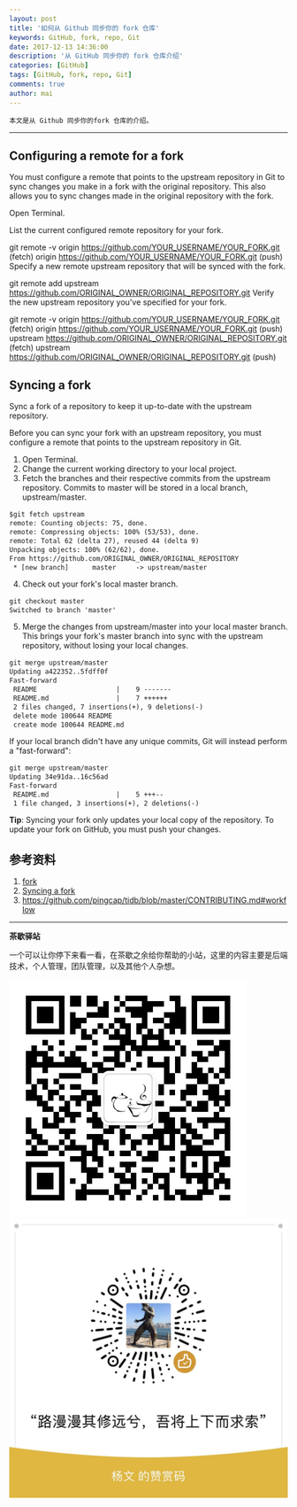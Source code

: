 ```yaml
---
layout: post
title: '如何从 Github 同步你的 fork 仓库'
keywords: GitHub, fork, repo, Git
date: 2017-12-13 14:36:00
description: '从 GitHub 同步你的 fork 仓库介绍'
categories: [GitHub]
tags: [GitHub, fork, repo, Git]
comments: true
author: mai
---
```


    本文是从 Github 同步你的fork 仓库的介绍。

----

## Configuring a remote for a fork ##

You must configure a remote that points to the upstream repository in Git to sync changes you make in a fork with the original repository. This also allows you to sync changes made in the original repository with the fork.

Open Terminal.

List the current configured remote repository for your fork.

git remote -v
origin  https://github.com/YOUR_USERNAME/YOUR_FORK.git (fetch)
origin  https://github.com/YOUR_USERNAME/YOUR_FORK.git (push)
Specify a new remote upstream repository that will be synced with the fork.

git remote add upstream https://github.com/ORIGINAL_OWNER/ORIGINAL_REPOSITORY.git
Verify the new upstream repository you've specified for your fork.

git remote -v
origin    https://github.com/YOUR_USERNAME/YOUR_FORK.git (fetch)
origin    https://github.com/YOUR_USERNAME/YOUR_FORK.git (push)
upstream  https://github.com/ORIGINAL_OWNER/ORIGINAL_REPOSITORY.git (fetch)
upstream  https://github.com/ORIGINAL_OWNER/ORIGINAL_REPOSITORY.git (push)

## Syncing a fork ##

Sync a fork of a repository to keep it up-to-date with the upstream repository.

Before you can sync your fork with an upstream repository, you must configure a remote that points to the upstream repository in Git.

1. Open Terminal.
2. Change the current working directory to your local project.
3. Fetch the branches and their respective commits from the upstream repository. Commits to master will be stored in a local branch, upstream/master.

```shell
$git fetch upstream
remote: Counting objects: 75, done.
remote: Compressing objects: 100% (53/53), done.
remote: Total 62 (delta 27), reused 44 (delta 9)
Unpacking objects: 100% (62/62), done.
From https://github.com/ORIGINAL_OWNER/ORIGINAL_REPOSITORY
 * [new branch]      master     -> upstream/master
```

4. Check out your fork's local master branch.

```shell
git checkout master
Switched to branch 'master'
```

5. Merge the changes from upstream/master into your local master branch. This brings your fork's master branch into sync with the upstream repository, without losing your local changes.

```shell
git merge upstream/master
Updating a422352..5fdff0f
Fast-forward
 README                    |    9 -------
 README.md                 |    7 ++++++
 2 files changed, 7 insertions(+), 9 deletions(-)
 delete mode 100644 README
 create mode 100644 README.md
```

If your local branch didn't have any unique commits, Git will instead perform a "fast-forward":

```shell
git merge upstream/master
Updating 34e91da..16c56ad
Fast-forward
 README.md                 |    5 +++--
 1 file changed, 3 insertions(+), 2 deletions(-)
```

**Tip**: Syncing your fork only updates your local copy of the repository. To update your fork on GitHub, you must push your changes.

## 参考资料 ##

1. [fork](https://help.github.com/articles/configuring-a-remote-for-a-fork/)
2. [Syncing a fork](https://help.github.com/articles/syncing-a-fork/)
3. https://github.com/pingcap/tidb/blob/master/CONTRIBUTING.md#workflow

----

**茶歇驿站**

一个可以让你停下来看一看，在茶歇之余给你帮助的小站，这里的内容主要是后端技术，个人管理，团队管理，以及其他个人杂想。

![茶歇驿站二维码](https://raw.githubusercontent.com/yangwenmai/maiyang.me/master/blog/tech_tea.jpg)
![打赏](https://raw.githubusercontent.com/yangwenmai/maiyang.me/master/blog/money.jpg)
